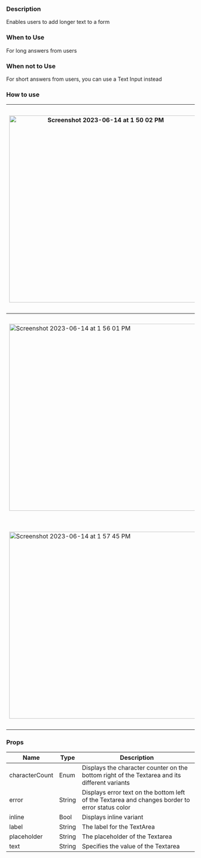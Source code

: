 ### Description
Enables users to add longer text to a form

### When to Use
For long answers from users

### When not to Use
For short answers from users, you can use a Text Input instead

### How to use
| <img width="500" alt="Screenshot 2023-06-14 at 1 50 02 PM" src="https://github.com/powerhome/playbook/assets/73671109/42084be1-84f1-4195-8257-a1cc09bec056"> | <img width="550" alt="2023-06-14 at 2 28 18 PM" src="https://github.com/powerhome/playbook/assets/73671109/0a044a93-2661-4acb-a977-a968a9a9355c"> |
| ----------------- | ---------------------- |
| <img width="500" alt="Screenshot 2023-06-14 at 1 56 01 PM" src="https://github.com/powerhome/playbook/assets/73671109/3db63263-ee41-437c-9440-c33191620994"> | <img width="550" alt="Screenshot 2023-06-14 at 1 54 05 PM" src="https://github.com/powerhome/playbook/assets/73671109/d4eb3d2b-7d36-45e9-880b-0996c087efa2"> |
| <img width="500" alt="Screenshot 2023-06-14 at 1 57 45 PM" src="https://github.com/powerhome/playbook/assets/73671109/950f5704-d2ed-43c4-8081-baa372c53d56"> | <img width="550" alt="Screenshot 2023-06-14 at 1 54 15 PM" src="https://github.com/powerhome/playbook/assets/73671109/150db1ed-0971-4dff-be7f-1a809c0f6ad7"> |

### Props
| Name | Type | Description |
| --- | ----------- | --------- |
| characterCount | Enum | Displays the character counter on the bottom right of the Textarea and its different variants |
| error | String | Displays error text on the bottom left of the Textarea and changes border to error status color |
| inline | Bool | Displays inline variant |
| label | String | The label for the TextArea |
| placeholder | String | The placeholder of the Textarea |
| text | String | Specifies the value of the Textarea |